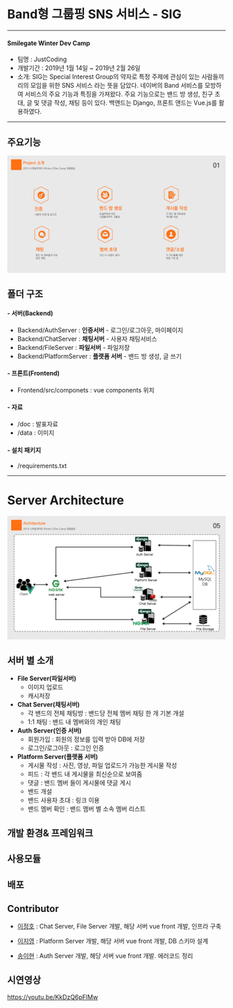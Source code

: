 # Band형 그룹핑 SNS 서비스 - SIG

------

#### Smilegate Winter Dev Camp



- 팀명 : JustCoding
- 개발기간 :  2019년 1월 14일 ~ 2019년 2월 26일
- 소개: SIG는 Special Interest Group의 약자로 특정 주제에 관심이 있는 사람들끼리의 모임을 위한 SNS 서비스 라는 뜻을 담았다. 네이버의 Band 서비스를 모방하여 서비스의 주요 기능과 특징을 가져왔다. 주요 기능으로는 밴드 방 생성, 친구 초대, 글 및 댓글 작성, 채팅 등이 있다. 백앤드는 Django, 프론트 앤드는 Vue.js를 활용하였다. 

------



## 주요기능

 ![service_function.PNG](./data/service_function.PNG)

## 폴더 구조

#### - 서버(Backend)

- Backend/AuthServer : **인증서버** - 로그인/로그아웃, 마이페이지
- Backend/ChatServer : **채팅서버** - 사용자 채팅서비스
- Backend/FileServer : **파일서버** - 파일저장
- Backend/PlatformServer : **플랫폼 서버** - 밴드 방 생성, 글 쓰기

#### - 프론트(Frontend)

- Frontend/src/componets : vue components 위치

#### - 자료

- /doc : 발표자료
- /data : 이미지

#### - 설치 패키지

- /requirements.txt

-----



# Server Architecture

![![server_achitecture]](data/server_achitecture.png)





## 서버 별 소개

- **File Server(파일서버)** 
  - 이미지 업로드
  - 캐시저장
- **Chat Server(채팅서버)**
  - 각 밴드의 전체 채팅방 : 밴드당 전체 멤버 채팅 한 개 기본 개설
  - 1:1 채팅 : 밴드 내 멤버와의 개인 채팅
- **Auth Server(인증 서버)**
  - 회원가입 : 회원의 정보를 입력 받아 DB에 저장
  - 로그인/로그아웃 : 로그인 인증
- **Platform Server(플랫폼 서버)**
  - 게시물 작성 : 사진, 영상, 파일 업로드가 가능한 게시물 작성
  - 피드 : 각 밴드 내 게시물을 최신순으로 보여줌
  - 댓글 : 밴드 멤버 들이 게시물에 댓글 게시
  - 밴드 개설
  - 밴드 사용자 초대 : 링크 이용
  - 밴드 멤버 확인 : 밴드 멤버 별 소속 멤버 리스트






## 개발 환경& 프레임워크

 

## 사용모듈





## 배포 



 

## Contributor

- [이정호](https://github.com/publicejh) : Chat Server, File Server 개발, 해당 서버 vue front 개발, 인프라 구축

- [이지영](https://github.com/jiyoung1202) : Platform Server 개발, 해당 서버 vue front 개발, DB 스키마 설계

- [송이현](https://github.com/Ihyun) : Auth Server 개발, 해당 서버 vue front 개발. 에러코드 정리


## 시연영상
https://youtu.be/KkDzQ6pFlMw
